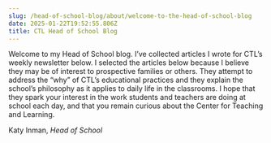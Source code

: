 ```yaml
---
slug: /head-of-school-blog/about/welcome-to-the-head-of-school-blog
date: 2025-01-22T19:52:55.806Z
title: CTL Head of School Blog
---
```

Welcome to my Head of School blog. I’ve collected articles I wrote for CTL’s weekly newsletter below. I selected the articles below because I believe they may be of interest to prospective families or others. They attempt to address the “why” of CTL’s educational practices and they explain the school’s philosophy as it applies to daily life in the classrooms. I hope that they spark your interest in the work students and teachers are doing at school each day, and that you remain curious about the Center for Teaching and Learning. 

Katy Inman, *Head of School*
